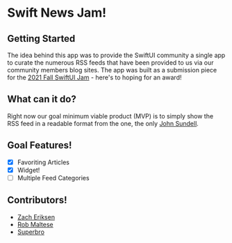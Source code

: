# Swift News Jam!

## Getting Started
The idea behind this app was to provide the SwiftUI community a single app to curate the numerous RSS feeds that have been provided to us via our community members blog sites. The app was built as a submission piece for the [2021 Fall SwiftUI Jam](https://swiftuijam.com) - here's to hoping for an award!

## What can it do?
Right now our goal minimum viable product (MVP) is to simply show the RSS feed in a readable format from the one, the only [John Sundell](https://swiftbysundell). 

## Goal Features!
- [x] Favoriting Articles
- [x] Widget!
- [ ] Multiple Feed Categories

## Contributors!
- [Zach Eriksen](https://github.com/0xLeif)
- [Rob Maltese](https://github.com/haIIux)
- [Superbro](https://github.com/Superbro9)
